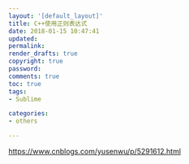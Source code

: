 ```yaml
---
layout: '[default_layout]'   
title: C++使用正则表达式
date: 2018-01-15 10:47:41  
updated: 
permalink: 
render_drafts: true
copyright: true
password: 
comments: true
toc: true                  
tags:                        
- Sublime

categories:                  
- others

---
```

https://www.cnblogs.com/yusenwu/p/5291612.html
<!--more-->